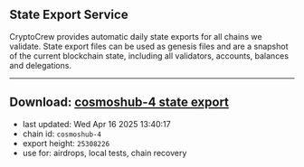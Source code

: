 ## State Export Service
CryptoCrew provides automatic daily state exports for all chains we validate. State export files can be used as genesis files and are a snapshot of the current blockchain state, including all validators, accounts, balances and delegations.

---
**Download: [cosmoshub-4 state export](https://dl-eu2.ccvalidators.com/SERVICE/cosmoshub/cosmoshub-4_export_25308226.json)**
---

- last updated: Wed Apr 16 2025 13:40:17
- chain id: `cosmoshub-4`
- export height: `25308226`
- use for: airdrops, local tests, chain recovery
